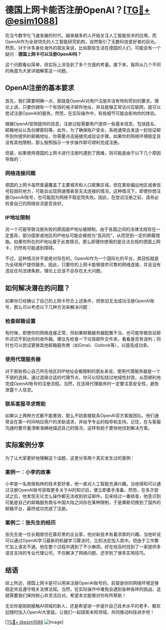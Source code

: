 # 德国上网卡能否注册OpenAI？[[TG💪+ @esim1088](https://t.me/s/esim1088)]

在当今数字化飞速发展的时代，越来越多的人开始关注人工智能技术的应用，而OpenAI作为全球领先的人工智能研究机构，自然吸引了无数科技爱好者的目光。然而，对于许多身处海外的朋友来说，比如那些生活在德国的人们，可能会有一个疑问：**德国上网卡可以注册OpenAI吗？**

这个问题看似简单，但实际上涉及到了多个方面的考量。接下来，我将从几个不同的角度为大家详细解答这一问题。

## OpenAI注册的基本要求

首先，我们需要明确一点，那就是OpenAI对用户注册并没有特别苛刻的要求。理论上讲，只要你拥有一个有效的电子邮件地址，并且能够正常访问互联网，就可以尝试注册OpenAI的服务。然而，在实际操作中，有些细节可能会影响你的体验。

根据OpenAI官网提供的信息，注册过程需要用户提供一些基本信息，包括姓名、邮箱地址以及创建密码等。此外，为了确保账户安全，系统通常会发送一封验证邮件到你提供的邮箱地址，你需要点击链接完成验证步骤。如果你的网络环境稳定且没有其他限制，那么按照指示一步步操作即可顺利完成注册。

但是，如果使用德国的上网卡进行注册时遇到了困难，则可能是由于以下几个原因导致的：

### 网络连接问题

德国的上网卡虽然普遍覆盖了主要城市和人口密集区域，但在某些偏远地区或者信号较弱的地方，可能会出现网速慢甚至无法连接的情况。这种情况下，即使你想注册OpenAI账号，也可能因为网络不稳定而失败。因此，在尝试注册之前，请务必检查自己的网络状况是否良好。

### IP地址限制

另一个可能导致注册失败的原因是IP地址被限制。由于各国之间的法律法规存在一定差异，部分国家或地区的IP地址可能会被视为“高风险”，从而受到一定的屏蔽措施。如果你所在的IP地址属于此类情况，那么即便你使用的是合法合规的德国上网卡，仍然有可能遇到障碍。

不过，这种情况并不是绝对存在的。OpenAI作为一个国际化的平台，其目标就是为全球用户提供服务。因此，只要你的上网卡能够提供可靠的网络连接，并且没有违反任何法律条款，理论上应该不会存在太大问题。

## 如何解决潜在的问题？

如果你已经确认了自己的上网卡符合上述条件，但依旧无法成功注册OpenAI账号，那么可以考虑以下几种方法来解决问题：

### 检查邮箱设置

有时候，即使你的网络连接正常，但如果邮箱服务器配置不当，也可能导致验证邮件迟迟不到达你的收件箱。建议先检查一下垃圾邮件文件夹，看看是否有误判；同时也可以尝试更换其他邮箱服务商（如Gmail、Outlook等），以提高成功率。

### 使用代理服务器

对于那些担心自己所在地区的IP地址会被限制的朋友来说，使用代理服务器是一个不错的选择。通过选择合适的代理节点，你可以轻松绕过地域性封锁，从而顺利地完成OpenAI账号的注册流程。当然，在选择代理服务时一定要注意安全性，避免泄露个人信息。

### 联系客服寻求帮助

如果以上两种方式都不能奏效，那么不妨直接联系OpenAI官方客服团队。他们通常会在第一时间响应用户的求助请求，并给予专业的指导和支持。记住，在与客服沟通时要尽量清晰准确地描述自己的情况，这样有助于更快地找到解决方案。

## 实际案例分享

为了让大家更好地理解这个话题，这里分享两个真实发生过的案例：

### 案例一：小李的故事

小李是一名旅居柏林的技术爱好者，他一直对人工智能充满兴趣。当他得知可以通过注册OpenAI账号获取更多关于AI的知识后，便立即着手准备。然而，在多次尝试之后，他发现无论怎么操作都无法收到验证邮件。后来经过一番排查，他意识到可能是自己的邮箱服务商与中国大陆之间存在某种限制，于是果断切换到了国外的邮箱平台，最终成功完成了注册。

### 案例二：张先生的经历

张先生是一位长期居住在慕尼黑的企业家，他对新技术有着浓厚的兴趣。当他听说可以通过OpenAI学习最新的机器学习算法时，立刻决定加入其中。但由于工作繁忙加上语言不通，他在整个过程中遇到了不少麻烦。好在他及时找到了一家提供多语言支持的专业代理公司，不仅解决了网络问题，还学到了很多实用技巧。

## 结语

综上所述，德国上网卡是可以用来注册OpenAI账号的，前提是你的网络环境足够稳定并且遵守相关法律法规。当然，在实际操作中难免会遇到各种各样的挑战，这就需要我们保持耐心并灵活应对。希望本文能够对你有所帮助！

无论你是刚刚接触AI领域的新人，还是希望进一步提升自己技术水平的老手，都欢迎随时加入OpenAI大家庭。让我们一起探索未知领域，共同推动科技进步吧！

[[TG💪+ @esim1088](https://t.me/s/esim1088) ![Image](https://i.postimg.cc/4NQfJmqS/Snipaste-2025-05-13-00-14-12.png)]